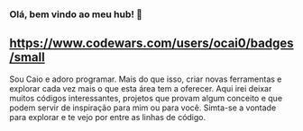 ### Olá, bem vindo ao meu hub! 👋
## https://www.codewars.com/users/ocai0/badges/small
Sou Caio e adoro programar. Mais do que isso, criar novas ferramentas e explorar cada vez mais o que esta área tem a oferecer.
Aqui irei deixar muitos códigos interessantes, projetos que provam algum conceito e que podem servir de inspiração para mim ou para você.
Simta-se a vontade para explorar e te vejo por entre as linhas de código.

